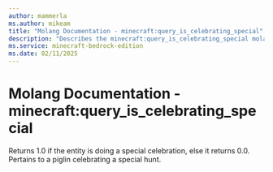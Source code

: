 ```yaml
---
author: mammerla
ms.author: mikeam
title: "Molang Documentation - minecraft:query_is_celebrating_special"
description: "Describes the minecraft:query_is_celebrating_special molang"
ms.service: minecraft-bedrock-edition
ms.date: 02/11/2025 
---
```


# Molang Documentation - minecraft:query_is_celebrating_special

Returns 1.0 if the entity is doing a special celebration, else it returns 0.0. Pertains to a piglin celebrating a special hunt.
